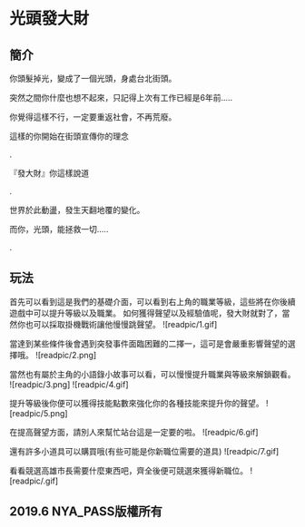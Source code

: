 # 光頭發大財
## 簡介
你頭髮掉光，變成了一個光頭，身處台北街頭。

突然之間你什麼也想不起來，只記得上次有工作已經是6年前.....

你覺得這樣不行，一定要重返社會，不再荒廢。

這樣的你開始在街頭宣傳你的理念

.

『發大財』你這樣說道

.


世界於此動盪，發生天翻地覆的變化。

而你，光頭，能拯救一切.....

.

## 玩法

首先可以看到這是我們的基礎介面，可以看到右上角的職業等級，這些將在你後續遊戲中可以提升等級以及職業。
如何獲得聲望以及經驗值呢，發大財就對了，當然你也可以採取掛機戰術讓他慢慢跳聲望。
![readpic/1.gif]

當達到某些條件後會遇到突發事件面臨困難的二擇一，這可是會嚴重影響聲望的選擇哦。
![readpic/2.png]

當然也有屬於主角的小語錄小故事可以看，可以慢慢提升職業與等級來解鎖觀看。
![readpic/3.png]
![readpic/4.gif]

提升等級後你便可以獲得技能點數來強化你的各種技能來提升你的聲望。
![readpic/5.png]

在提高聲望方面，請別人來幫忙站台這是一定要的啦。
![readpic/6.gif]

還有許多小道具可以購買哦(有些可能是你新職位需要的道具)
![readpic/7.gif]


看看競選高雄市長需要什麼東西吧，齊全後便可競選來獲得新職位。
![readpic/.gif]

## 2019.6 NYA_PASS版權所有
